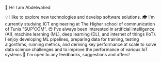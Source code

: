 👋 Hi! I am Abdelwahed

💡  I like to explore new technologies and develop software solutions.
🎓  I'm currently studying ICT engineering at The Higher school of communication of Tunis "SUP'COM".
😍 I’ve always been interested in artificial intelligence (AI), machine learning (ML), deep learning (DL), and internet of things (IoT). 
I enjoy developing ML pipelines, preparing data for training, testing algorithms, running metrics, and deriving key performance at scale to solve data science challenges and to improve the performance of various IoT systems
📄 I'm open to any feedbacks, suggestions and offers!

